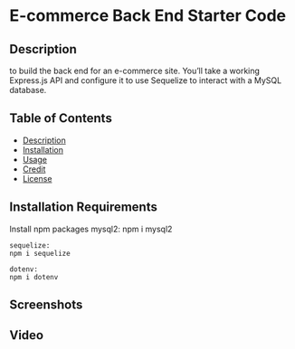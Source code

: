 # E-commerce Back End Starter Code 


## Description
to build the back end for an e-commerce site. You’ll take a working Express.js API and configure it to use Sequelize to interact with a MySQL database.

## Table of Contents
- [Description](#description)
- [Installation](#installation)
- [Usage](#usage)
- [Credit](#credit)
- [License](#license)

## Installation Requirements
Install npm packages 
    mysql2:
    npm i mysql2
    
    sequelize:
    npm i sequelize 
    
    dotenv:
    npm i dotenv

## Screenshots

## Video 

